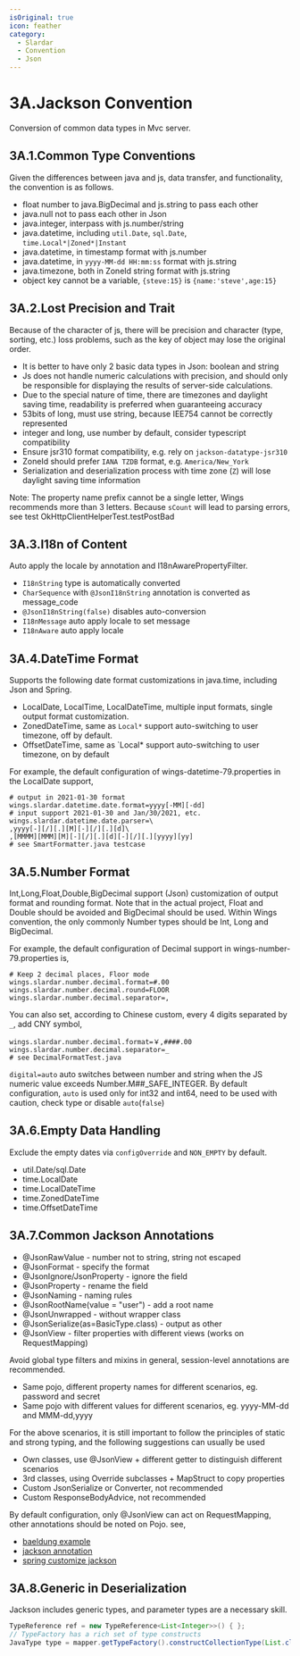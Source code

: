 ```yaml
---
isOriginal: true
icon: feather
category:
  - Slardar
  - Convention
  - Json
---
```


# 3A.Jackson Convention

Conversion of common data types in Mvc server.

## 3A.1.Common Type Conventions

Given the differences between java and js, data transfer, and functionality, the convention is as follows.

* float number to java.BigDecimal and js.string to pass each other
* java.null not to pass each other in Json
* java.integer, interpass with js.number/string
* java.datetime, including `util.Date`, `sql.Date`, `time.Local*|Zoned*|Instant`
* java.datetime, in timestamp format with js.number
* java.datetime, in `yyyy-MM-dd HH:mm:ss` format with js.string
* java.timezone, both in ZoneId string format with js.string
* object key cannot be a variable, `{steve:15}` is `{name:'steve',age:15}`

## 3A.2.Lost Precision and Trait

Because of the character of js, there will be precision and character (type, sorting, etc.) loss problems,
such as the key of object may lose the original order.

* It is better to have only 2 basic data types in Json: boolean and string
* Js does not handle numeric calculations with precision, and should only be
  responsible for displaying the results of server-side calculations.
* Due to the special nature of time, there are timezones and daylight saving time,
  readability is preferred when guaranteeing accuracy
* 53bits of long, must use string, because IEE754 cannot be correctly represented
* integer and long, use number by default, consider typescript compatibility
* Ensure jsr310 format compatibility, e.g. rely on `jackson-datatype-jsr310`
* ZoneId should prefer `IANA TZDB` format, e.g. `America/New_York`
* Serialization and deserialization process with time zone (`Z`) will lose daylight saving time information

Note: The property name prefix cannot be a single letter, Wings recommends more than 3 letters.
Because `sCount` will lead to parsing errors, see test OkHttpClientHelperTest.testPostBad

## 3A.3.I18n of Content

Auto apply the locale by annotation and I18nAwarePropertyFilter.

* `I18nString` type is automatically converted
* `CharSequence` with `@JsonI18nString` annotation is converted as message_code
* `@JsonI18nString(false)` disables auto-conversion
* `I18nMessage` auto apply locale to set message
* `I18nAware` auto apply locale

## 3A.4.DateTime Format

Supports the following date format customizations in java.time, including Json and Spring.

* LocalDate, LocalTime, LocalDateTime, multiple input formats, single output format customization.
* ZonedDateTime, same as `Local*` support auto-switching to user timezone, off by default.
* OffsetDateTime, same as `Local* support auto-switching to user timezone, on by default

For example, the default configuration of wings-datetime-79.properties in the LocalDate support,

```properties
# output in 2021-01-30 format
wings.slardar.datetime.date.format=yyyy[-MM][-dd]
# input support 2021-01-30 and Jan/30/2021, etc.
wings.slardar.datetime.date.parser=\
,yyyy[-][/][.][M][-][/][.][d]\
,[MMMM][MMM][M][-][/][.][d][-][/][.][yyyy][yy]
# see SmartFormatter.java testcase
```

## 3A.5.Number Format

Int,Long,Float,Double,BigDecimal support (Json) customization of output format and rounding format.
Note that in the actual project, Float and Double should be avoided and BigDecimal should be used.
Within Wings convention, the only commonly Number types should be Int, Long and BigDecimal.

For example, the default configuration of Decimal support in wings-number-79.properties is,

```properties
# Keep 2 decimal places, Floor mode
wings.slardar.number.decimal.format=#.00
wings.slardar.number.decimal.round=FLOOR
wings.slardar.number.decimal.separator=,
```

You can also set, according to Chinese custom, every 4 digits separated by `_`, add CNY symbol,

```properties
wings.slardar.number.decimal.format=￥,####.00
wings.slardar.number.decimal.separator=_
# see DecimalFormatTest.java
```

`digital=auto` auto switches between number and string when the JS numeric value exceeds
Number.M##_SAFE_INTEGER. By default configuration, `auto` is used only for int32 and int64,
need to be used with caution, check type or disable `auto`(`false`)

## 3A.6.Empty Data Handling

Exclude the empty dates via `configOverride` and `NON_EMPTY` by default.

* util.Date/sql.Date
* time.LocalDate
* time.LocalDateTime
* time.ZonedDateTime
* time.OffsetDateTime

## 3A.7.Common Jackson Annotations

* @JsonRawValue - number not to string, string not escaped
* @JsonFormat - specify the format
* @JsonIgnore/JsonProperty - ignore the field
* @JsonProperty - rename the field
* @JsonNaming - naming rules
* @JsonRootName(value = "user") - add a root name
* @JsonUnwrapped - without wrapper class
* @JsonSerialize(as=BasicType.class) - output as other
* @JsonView - filter properties with different views (works on RequestMapping)

Avoid global type filters and mixins in general, session-level annotations are recommended.

* Same pojo, different property names for different scenarios, eg. password and secret
* Same pojo with different values for different scenarios, eg. yyyy-MM-dd and MMM-dd,yyyy

For the above scenarios, it is still important to follow the principles of static and strong typing,
and the following suggestions can usually be used

* Own classes, use @JsonView + different getter to distinguish different scenarios
* 3rd classes, using Override subclasses + MapStruct to copy properties
* Custom JsonSerialize or Converter, not recommended
* Custom ResponseBodyAdvice, not recommended

By default configuration, only @JsonView can act on RequestMapping, other annotations should be noted on Pojo.
see,

* [baeldung example](https://www.baeldung.com/jackson-annotations)
* [jackson annotation](https://github.com/FasterXML/jackson-annotations/wiki/Jackson-Annotations)
* [spring customize jackson](https://docs.spring.io/spring-boot/docs/3.0.3/reference/htmlsingle/#howto.spring-mvc.customize-jackson-objectmapper)

## 3A.8.Generic in Deserialization

Jackson includes generic types, and parameter types are a necessary skill.

```java
TypeReference ref = new TypeReference<List<Integer>>() { };
// TypeFactory has a rich set of type constructs
JavaType type = mapper.getTypeFactory().constructCollectionType(List.class, Foo.class)
```
